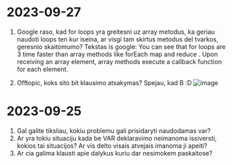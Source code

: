 # 2023-09-27
1. Google raso, kad for loops yra greitesni uz array metodus, ka geriau naudoti loops ten kur iseina, ar visgi tam skirtus metodus del tvarkos, geresnio skaitomumo?
Tekstas is google:
You can see that for loops are 3 time faster than array methods like forEach map and reduce . Upon receiving an array element, array methods execute a callback function for each element.

2. Offtopic, koks sito bit klausimo atsakymas? Spejau, kad B :D
![image](https://github.com/front-end-by-rimantas/46-grupe-klausimai/assets/145319394/b3504482-64f3-4aa6-9550-f3d7a2e0818a)


# 2023-09-25
1. Gal galite tiksliau, kokiu problemu gali prisidaryti naudodamas var?
2. Ar yra tokiu situaciju kada be VAR deklaravimo neimanoma issiversti, kokios tai situacijos? Ar vis delto visais atvejais imanoma ji apeiti? 
3. Ar cia galima klausti apie dalykus kuriu dar nesimokem paskaitose?
